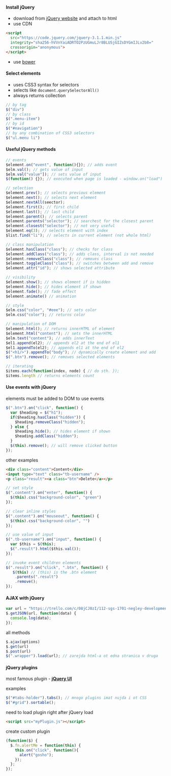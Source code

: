 #### Install jQuery
- download from [jQuery website](https://code.jquery.com/jquery/) and attach to html
- use CDN
```html
<script
  src="https://code.jquery.com/jquery-3.1.1.min.js"
  integrity="sha256-hVVnYaiADRTO2PzUGmuLJr8BLUSjGIZsDYGmIJLv2b8="
  crossorigin="anonymous">
</script>
```
- use [bower](https://bower.io/) 

#### Select elements
- uses CSS3 syntax for selectors
- selects like `document.querySelectorAll()`
- always returns collection
 
```js
// by tag
$("div")
// by class
$(".menu-item")
// by id
$("#navigation")
// by any combination of CSS3 selectors
$("ul.menu li")
```

#### Useful jQuery methods
```js
// events
$element.on("event", function(){}); // adds event
$elm.val(); // gets value of input
$elm.val("value"]); // sets value of input
$(function() {}); // executed when page is loaded - window.on("load")

// selection
$element.prev(); // selects previous element
$element.next(); // selects next element
$element.nextAll(seector);
$element.first(); // first child
$element.last(); // last child
$element.parent(); // selects parent
$element.parents("selector"); // searchest for the closest parent 
$element.closest("selector"); // not very useful
$element.eq(3); // selects element with index
$list.find("li"); // selects in current element (not whole html)

// class manipulation
$element.hasClass("class"); // checks for class
$element.addClass("class"); // adds class, interval is not needed
$element.removeClass("class"); // removes class
$element.toggleClass("class"); // switches between add and remove
$element.attr("id"); // shows selected attribute  

// visibility
$element.show(); // shows element if is hidden
$element.hide(); // hides element if shown
$element.fade(); // fade effect
$element.animate() // animation

// style
$elm.css("color", "#eee"); // sets color
$elm.css("color"); // returns color

// manipulation of DOM
$element.html(); // returns innerHTML of element
$element.html("content"); // sets the innerHTML 
$elm.text("content"); // adds innerText
$el1.append(el2); // appends el2 at the end of el1
$el1.appendTo(el2); // appends el1 at the end of el2
$("<h1/>").appendTo("body"); // dynamically create element and add
$(".btn").remove(); // removes selected elements

// iterating
$items.each(function(index, node) { // do sth. });
$items.length // returns elements count
```

#### Use events with jQuery

elements must be added to DOM to use events
```js
$(".btn").on("click", function() {
  var $heading = $("h1");
  if($heading.hasClass("hidden")) {
    $heading.removeClass("hidden");
  } else {
    $heading.hide(); // hides element if shown
    $heading.addClass("hidden");
  }
  $(this).remove(); // will remove clicked button
});
```
other examples
```html
<div class="content">Content</div>
<input type="text" class="tb-username" />
<p class="result"><a class="btn">Delete</a></p>
```
```js
// set style
$(".content").on("enter", function() {
  $(this).css("background-color", "green")
});

// clear inline styles
$(".content").on("mouseout", function() {
  $(this).css("background-color", "")
});

// use value of input
$(".tb-username").on("input", function() {
  var $this = $(this);
  $(".result").html($this.val());
});

// invoke event children elements 
$(".result").on("click", ".btn", function() {
   $(this) // (this) is the .btn element
    .parents(".result")
    .remove();
});
```

#### AJAX with jQuery

```js
var url = "https://trello.com/c/08jCJ0zI/112-sgs-1701-negley-development.json"
$.getJSON(url, function(data) {
  console.log(data);
});
```
all methods
```js
$.ajax(options)
$.get(url)
$.post(url)
$(".wrapper").load(url); // zarejda html-a ot edna stranica v druga

```

#### jQuery plugins

most famous plugin - [**jQuery UI**](https://jqueryui.com/)

examples
```js
$("#tabs-holder").tabs(); // mnogo plugins imat nujda i ot CSS
$("#grid").sortable();
```

need to load plugin right after jQuery load
```html
<script src="myPlugin.js"></script>
```

create custom plugin
```js
(function($) {
  $.fn.alertMe = function(this) {
    this.on("click", function(){
      alert("gosho");
    });
  };
});

```